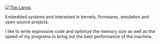 [![Top Langs](https://github-readme-stats.vercel.app/api/top-langs/?username=nathan-casabieille&langs_count=10&layout=compact)](https://github.com/anuraghazra/github-readme-stats)

<p align="justified">Embedded systems and interested in kernels, firmwares, emulation and open source projects.</p>
<p>I like to write expressive code and optimize the memory size as well as the speed of my programs to bring out the best performance of the machine.</p>
